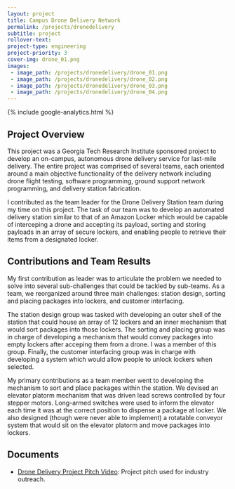 ```yaml
---
layout: project
title: Campus Drone Delivery Network
permalink: /projects/dronedelivery
subtitle: project
rollover-text:
project-type: engineering
project-priority: 3
cover-img: drone_01.png
images:
 - image_path: /projects/dronedelivery/drone_01.png  
 - image_path: /projects/dronedelivery/drone_02.png
 - image_path: /projects/dronedelivery/drone_03.png
 - image_path: /projects/dronedelivery/drone_04.png   
---
```

{% include google-analytics.html %}
## Project Overview

This project was a Georgia Tech Research Institute sponsored project to develop an on-campus, autonomous drone delivery service for last-mile delivery. The entire project was comprised of several teams, each oriented around a main objective functionality of the delivery network including drone flight testing, software programming, ground support network programming, and delivery station fabrication.

I contributed as the team leader for the Drone Delivery Station team during my time on this project. The task of our team was to develop an automated delivery station similar to that of an Amazon Locker which would be capable of interceping a drone and accepting its payload, sorting and storing payloads in an array of secure lockers, and enabling people to retrieve their items from a designated locker.

## Contributions and Team Results

My first contribution as leader was to articulate the problem we needed to solve into several sub-challenges that could be tackled by sub-teams. As a team, we reorganized around three main challenges: station design, sorting and placing packages into lockers, and customer interfacing. 

The station design group was tasked with developing an outer shell of the station that could house an array of 12 lockers and an inner mechanism that would sort packages into those lockers. The sorting and placing group was in charge of developing a mechanism that would convey packages into empty lockers after acceping them from a drone. I was a member of this group. Finally, the customer interfacing group was in charge with developing a system which would allow people to unlock lockers when selected. 

My primary contributions as a team member went to developing the mechanism to sort and place packages within the station. We devised an elevator platorm mechanism that was driven lead screws controlled by four stepper motors. Long-armed switches were used to inform the elevator each time it was at the correct position to dispense a package at locker. We also designed (though were never able to implement) a rotatable conveyor system that would sit on the elevator platorm and move packages into lockers.

## Documents

* [Drone Delivery Project Pitch Video](/projects/dronedelivery/DroneVideo.mp4): Project pitch used for industry outreach.